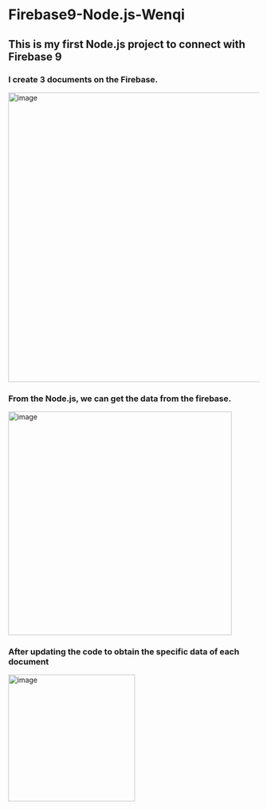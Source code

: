 # Firebase9-Node.js-Wenqi

## This is my first Node.js project to connect with Firebase 9

### I create 3 documents on the Firebase. 
<img width="580" alt="image" src="https://user-images.githubusercontent.com/101533381/191025314-18558c9e-d470-4a81-b3e5-d56833cbcfe5.png">

### From the Node.js, we can get the data from the firebase. 
<img width="448" alt="image" src="https://user-images.githubusercontent.com/101533381/191023009-fd585afc-61c3-498b-8219-9c35283aea37.png">

### After updating the code to obtain the specific data of each document
<img width="254" alt="image" src="https://user-images.githubusercontent.com/101533381/191045192-68354511-6302-4052-908c-8d5e70c1bce8.png">
